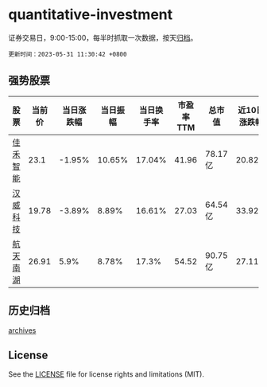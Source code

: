 # quantitative-investment

证券交易日，9:00-15:00，每半时抓取一次数据，按天[归档](archives)。

`更新时间：2023-05-31 11:30:42 +0800`

## 强势股票

|股票|当前价|当日涨跌幅|当日振幅|当日换手率|市盈率TTM|总市值|近10日涨跌幅|
|----|----|----|----|----|----|----|----|
|[佳禾智能](https://xueqiu.com/S/SZ300793)|23.1|-1.95%|10.65%|17.04%|41.96|78.17亿|20.82%|
|[汉威科技](https://xueqiu.com/S/SZ300007)|19.78|-3.89%|8.89%|16.61%|27.03|64.54亿|33.92%|
|[航天南湖](https://xueqiu.com/S/SH688552)|26.91|5.9%|8.78%|17.3%|54.52|90.75亿|27.11%|

## 历史归档

[archives](archives)

## License

See the [LICENSE](LICENSE) file for license rights and limitations (MIT).